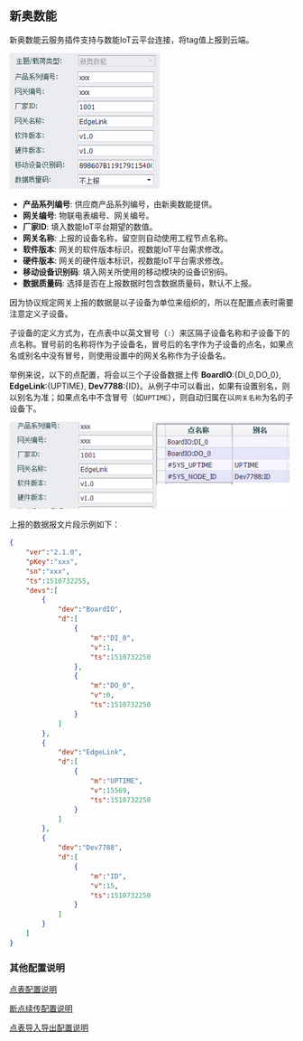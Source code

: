 
## 新奥数能

新奥数能云服务插件支持与数能IoT云平台连接，将tag值上报到云端。

![](FANNENG_1.png)

- **产品系列编号**: 供应商产品系列编号，由新奥数能提供。
- **网关编号**: 物联电表编号、网关编号。
- **厂家ID**: 填入数能IoT平台期望的数值。
- **网关名称**: 上报的设备名称，留空则自动使用工程节点名称。
- **软件版本**: 网关的软件版本标识，视数能IoT平台需求修改。
- **硬件版本**: 网关的硬件版本标识，视数能IoT平台需求修改。
- **移动设备识别码**: 填入网关所使用的移动模块的设备识别码。
- **数据质量码**: 选择是否在上报数据时包含数据质量码，默认不上报。

因为协议规定网关上报的数据是以子设备为单位来组织的，所以在配置点表时需要注意定义子设备。

子设备的定义方式为，在点表中以英文冒号（`:`）来区隔子设备名称和子设备下的点名称。冒号前的名称将作为子设备名，冒号后的名字作为子设备的点名，如果点名或别名中没有冒号，则使用设置中的网关名称作为子设备名。

举例来说，以下的点配置，将会以三个子设备数据上传 **BoardIO**:{DI_0,DO_0}, **EdgeLink**:{UPTIME}, **Dev7788**:{ID}。从例子中可以看出，如果有设置别名，则以别名为准；如果点名中不含冒号（如`UPTIME`），则自动归属在以`网关名称`为名的子设备下。

![](FANNENG_2.png)

上报的数据报文片段示例如下：

```json
{
	"ver":"2.1.0",
	"pKey":"xxx",
	"sn":"xxx",
	"ts":1510732255,
    "devs":[
        {
            "dev":"BoardIO",
            "d":[
                {
                    "m":"DI_0",
                    "v":1,
                    "ts":1510732250
                },
                {
                    "m":"DO_0",
                    "v":0,
                    "ts":1510732250
                }
            ]
        },
        {
            "dev":"EdgeLink",
            "d":[
                {
                    "m":"UPTIME",
                    "v":15569,
                    "ts":1510732250
                }
            ]
        },
        {
            "dev":"Dev7788",
            "d":[
                {
                    "m":"ID",
                    "v":15,
                    "ts":1510732250
                }
            ]
        }
    ]
}
```
### 其他配置说明

[点表配置说明](./others/TagList_Setting.html)   

[断点续传配置说明](./others/resume.html)

[点表导入导出配置说明](./others/excel.html)
